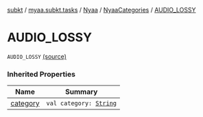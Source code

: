 [subkt](../../../index.md) / [myaa.subkt.tasks](../../index.md) / [Nyaa](../index.md) / [NyaaCategories](index.md) / [AUDIO_LOSSY](./-a-u-d-i-o_-l-o-s-s-y.md)

# AUDIO_LOSSY

`AUDIO_LOSSY` [(source)](https://github.com/Myaamori/SubKt/blob/0.1.12/src/main/kotlin/myaa/subkt/tasks/tasks.kt#L786)

### Inherited Properties

| Name | Summary |
|---|---|
| [category](category.md) | `val category: `[`String`](https://kotlinlang.org/api/latest/jvm/stdlib/kotlin/-string/index.html) |
